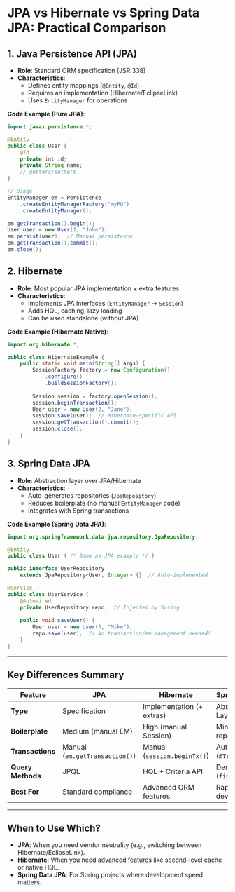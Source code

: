 # **JPA vs Hibernate vs Spring Data JPA: Practical Comparison**

## **1. Java Persistence API (JPA)**
- **Role**: Standard ORM specification (JSR 338)
- **Characteristics**:
  - Defines entity mappings (`@Entity`, `@Id`)
  - Requires an implementation (Hibernate/EclipseLink)
  - Uses `EntityManager` for operations

**Code Example (Pure JPA)**:
```java
import javax.persistence.*;

@Entity
public class User {
    @Id 
    private int id;
    private String name;
    // getters/setters
}

// Usage
EntityManager em = Persistence
    .createEntityManagerFactory("myPU")
    .createEntityManager();

em.getTransaction().begin();
User user = new User(1, "John");
em.persist(user);  // Manual persistence
em.getTransaction().commit();
em.close();
```
## **2. Hibernate**
- **Role**: Most popular JPA implementation + extra features
- **Characteristics**:
  - Implements JPA interfaces (`EntityManager` → `Session`)
  - Adds HQL, caching, lazy loading
  - Can be used standalone (without JPA)

**Code Example (Hibernate Native)**:
```java
import org.hibernate.*;

public class HibernateExample {
    public static void main(String[] args) {
        SessionFactory factory = new Configuration()
            .configure()
            .buildSessionFactory();
        
        Session session = factory.openSession();
        session.beginTransaction();
        User user = new User(2, "Jane");
        session.save(user);  // Hibernate-specific API
        session.getTransaction().commit();
        session.close();
    }
}
```
## **3. Spring Data JPA**
- **Role**: Abstraction layer over JPA/Hibernate
- **Characteristics**:
  - Auto-generates repositories (`JpaRepository`)
  - Reduces boilerplate (no manual `EntityManager` code)
  - Integrates with Spring transactions

**Code Example (Spring Data JPA)**:
```java
import org.springframework.data.jpa.repository.JpaRepository;

@Entity
public class User { /* Same as JPA example */ }

public interface UserRepository 
    extends JpaRepository<User, Integer> {}  // Auto-implemented

@Service
public class UserService {
    @Autowired
    private UserRepository repo;  // Injected by Spring
    
    public void saveUser() {
        User user = new User(3, "Mike");
        repo.save(user);  // No transaction/em management needed!
    }
}
```

---

## **Key Differences Summary**

| Feature               | JPA                          | Hibernate                          | Spring Data JPA                  |
|-----------------------|------------------------------|------------------------------------|----------------------------------|
| **Type**              | Specification                | Implementation (+ extras)          | Abstraction Layer                |
| **Boilerplate**       | Medium (manual EM)           | High (manual Session)              | Minimal (auto-repositories)      |
| **Transactions**      | Manual (`em.getTransaction()`)| Manual (`session.beginTx()`)       | Auto (`@Transactional`)          |
| **Query Methods**     | JPQL                         | HQL + Criteria API                 | Derived queries (`findByName()`) |
| **Best For**          | Standard compliance          | Advanced ORM features              | Rapid Spring development         |

---

## **When to Use Which?**
- **JPA**: When you need vendor neutrality (e.g., switching between Hibernate/EclipseLink).
- **Hibernate**: When you need advanced features like second-level cache or native HQL.
- **Spring Data JPA**: For Spring projects where development speed matters.
